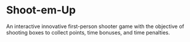 # Shoot-em-Up </br>
An interactive innovative first-person shooter game with the objective of</br>
shooting boxes to collect points, time bonuses, and time penalties.</br>
